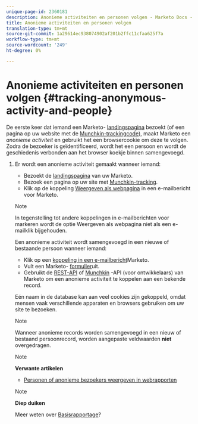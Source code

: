 ```yaml
---
unique-page-id: 2360181
description: Anonieme activiteiten en personen volgen - Marketo Docs - Productdocumentatie
title: Anonieme activiteiten en personen volgen
translation-type: tm+mt
source-git-commit: 1a29614ec938074902af201b2ffc11cfaa625f7a
workflow-type: tm+mt
source-wordcount: '249'
ht-degree: 0%

---
```



# Anonieme activiteiten en personen volgen {#tracking-anonymous-activity-and-people}

De eerste keer dat iemand een Marketo- [landingspagina](../../../../product-docs/demand-generation/landing-pages/free-form-landing-pages/create-a-free-form-landing-page.md) bezoekt (of een pagina op uw website met de [Munchkin-trackingcode](../../../../product-docs/administration/additional-integrations/add-munchkin-tracking-code-to-your-website.md)), maakt Marketo een *anonieme* *activiteit* en gebruikt het een browsercookie om deze te volgen. Zodra de bezoeker is geïdentificeerd, wordt het een persoon en wordt de geschiedenis verbonden aan het browser koekje binnen samengevoegd.

1. Er wordt een anonieme activiteit gemaakt wanneer iemand:

   * Bezoekt de [landingspagina](../../../../product-docs/demand-generation/landing-pages/free-form-landing-pages/create-a-free-form-landing-page.md) van uw Marketo.
   * Bezoek een pagina op uw site met [Munchkin-tracking](../../../../product-docs/administration/additional-integrations/add-munchkin-tracking-code-to-your-website.md).
   * Klik op de koppeling [Weergeven als webpagina](../../../../product-docs/email-marketing/general/functions-in-the-editor/add-a-view-as-web-page-link-to-an-email.md) in een e-mailbericht voor Marketo.

   >[!NOTE]
   >
   >In tegenstelling tot andere koppelingen in e-mailberichten voor markeren wordt de optie Weergeven als webpagina niet als een e-mailklik bijgehouden.

   Een anonieme activiteit wordt samengevoegd in een nieuwe of bestaande persoon wanneer iemand:

   * Klik op een [koppeling in een e-mailbericht](../../../../product-docs/email-marketing/general/using-tokens/add-tokens-to-an-email-link.md)Marketo.
   * Vult een Marketo- [formulier](http://docs.marketo.com/display/docs/forms)uit.
   * Gebruikt de [REST-API](http://developers.marketo.com/rest-api/lead-database/leads/) of [Munchkin](http://developers.marketo.com/documentation/websites/lead-tracking-munchkin-js/) -API (voor ontwikkelaars) van Marketo om een anonieme activiteit te koppelen aan een bekende record.

   Eén naam in de database kan aan veel cookies zijn gekoppeld, omdat mensen vaak verschillende apparaten en browsers gebruiken om uw site te bezoeken.

   >[!NOTE]
   >
   >Wanneer anonieme records worden samengevoegd in een nieuw of bestaand persoonrecord, worden aangepaste veldwaarden **niet** overgedragen.

   >[!NOTE]
   >
   >**Verwante artikelen**
   >
   >    
   >    
   >    * [Personen of anonieme bezoekers weergeven in webrapporten](display-people-or-anonymous-visitors-in-web-reports.md)


   >[!NOTE]
   >
   >**Diep duiken**
   >
   >
   >Meer weten over [Basisrapportage](http://docs.marketo.com/display/docs/basic+reporting)?

